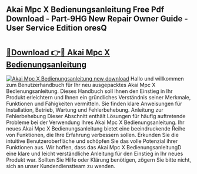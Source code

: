 ## Akai Mpc X Bedienungsanleitung Free Pdf Download - Part-9HG New Repair Owner Guide - User Service Edition oresQ

# <h2><a href="http://df35ruh.blite.top/?on=Akai+Mpc+X+Bedienungsanleitung">🔗Download 👉🔴 Akai Mpc X Bedienungsanleitung</a></h2>

[![Akai Mpc X Bedienungsanleitung new download](https://i.imgur.com/lujVjoI.png)](http://df35ruh.blite.top/?on=Akai+Mpc+X+Bedienungsanleitung)
Hallo und willkommen zum Benutzerhandbuch für Ihr neu ausgepacktes Akai Mpc X Bedienungsanleitung. Dieses Handbuch soll Ihnen den Einstieg in Ihr Produkt erleichtern und Ihnen ein gründliches Verständnis seiner Merkmale, Funktionen und Fähigkeiten vermitteln. Sie finden klare Anweisungen für Installation, Betrieb, Wartung und Fehlerbehebung. Anleitung zur Fehlerbehebung Dieser Abschnitt enthält Lösungen für häufig auftretende Probleme bei der Verwendung Ihres Akai Mpc X Bedienungsanleitung. Ihr neues Akai Mpc X Bedienungsanleitung bietet eine beeindruckende Reihe von Funktionen, die Ihre Erfahrung verbessern sollen. Erkunden Sie die intuitive Benutzeroberfläche und schöpfen Sie das volle Potenzial ihrer Funktionen aus. Wir hoffen, dass das Akai Mpc X BedienungsanleitungD eine klare und leicht verständliche Anleitung für den Einstieg in Ihr neues Produkt war. Sollten Sie Hilfe oder Klärung benötigen, zögern Sie bitte nicht, sich an unser Kundendienstteam zu wenden.
